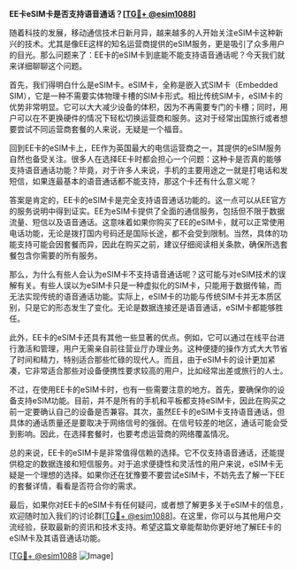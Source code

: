 **EE卡eSIM卡是否支持语音通话？[[TG💪+ @esim1088](https://t.me/s/esim1088)]**

随着科技的发展，移动通信技术日新月异，越来越多的人开始关注eSIM卡这种新兴的技术。尤其是像EE这样的知名运营商提供的eSIM服务，更是吸引了众多用户的目光。那么问题来了：EE卡的eSIM卡到底能不能支持语音通话呢？今天我们就来详细聊聊这个问题。

首先，我们得明白什么是eSIM卡。eSIM卡，全称是嵌入式SIM卡（Embedded SIM），它是一种不需要实体物理卡槽的SIM卡形式。相比传统SIM卡，eSIM卡的优势非常明显。它可以大大减少设备的体积，因为不再需要专门的卡槽；同时，用户可以在不更换硬件的情况下轻松切换运营商和服务。这对于经常出国旅行或者想要尝试不同运营商套餐的人来说，无疑是一个福音。

回到EE卡的eSIM卡上，EE作为英国最大的电信运营商之一，其提供的eSIM服务自然也备受关注。很多人在选择EE卡时都会担心一个问题：这种卡是否真的能够支持语音通话功能？毕竟，对于许多人来说，手机的主要用途之一就是打电话和发短信，如果连最基本的语音通话都不能支持，那这个卡还有什么意义呢？

答案是肯定的，EE卡的eSIM卡是完全支持语音通话功能的。这一点可以从EE官方的服务说明中得到证实。EE为eSIM卡提供了全面的通信服务，包括但不限于数据流量、短信以及语音通话。这意味着如果你购买了EE的eSIM卡，就可以正常使用电话功能，无论是拨打国内号码还是国际长途，都不会受到限制。当然，具体的功能支持可能会因套餐而异，因此在购买之前，建议仔细阅读相关条款，确保所选套餐包含你需要的所有服务。

那么，为什么有些人会认为eSIM卡不支持语音通话呢？这可能与对eSIM技术的误解有关。有些人误以为eSIM卡只是一种虚拟化的SIM卡，只能用于数据传输，而无法实现传统的语音通话功能。实际上，eSIM卡的功能与传统SIM卡并无本质区别，只是它的形态发生了变化。无论是数据连接还是语音通话，eSIM卡都能够胜任。

此外，EE卡的eSIM卡还具有其他一些显著的优点。例如，它可以通过在线平台进行激活和管理，用户无需亲自前往营业厅办理业务。这种便捷的操作方式大大节省了时间和精力，特别适合那些忙碌的现代人。而且，由于eSIM卡的设计更加紧凑，它非常适合那些对设备便携性要求较高的用户，比如经常出差或旅行的人士。

不过，在使用EE卡的eSIM卡时，也有一些需要注意的地方。首先，要确保你的设备支持eSIM功能。目前，并不是所有的手机和平板都支持eSIM卡，因此在购买之前一定要确认自己的设备是否兼容。其次，虽然EE卡的eSIM卡支持语音通话，但具体的通话质量还是要取决于网络信号的强弱。在信号较差的地区，通话可能会受到影响。因此，在选择套餐时，也要考虑运营商的网络覆盖情况。

总的来说，EE卡的eSIM卡是非常值得信赖的选择。它不仅支持语音通话，还能提供稳定的数据连接和短信服务。对于追求便捷性和灵活性的用户来说，eSIM卡无疑是一个理想的选择。如果你还在犹豫要不要尝试eSIM卡，不妨先去了解一下EE的套餐详情，看看是否符合你的需求。

最后，如果你对EE卡的eSIM卡有任何疑问，或者想了解更多关于eSIM卡的信息，欢迎随时加入我们的讨论群[[TG💪+ @esim1088](https://t.me/s/esim1088)]。在这里，你可以与其他用户交流经验，获取最新的资讯和技术支持。希望这篇文章能帮助你更好地了解EE卡的eSIM卡及其语音通话功能。

[[TG💪+ @esim1088](https://t.me/s/esim1088) ![Image](https://i.postimg.cc/4NQfJmqS/Snipaste-2025-05-13-00-14-12.png)]